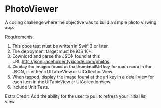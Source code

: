 # PhotoViewer

A coding challenge where the objective was to build a simple photo viewing app.

Requirements:
1. This code test must be written in Swift 3 or later.
2. The deployment target must be iOS 10+.
3. Download and parse the JSON found at this URL:http://jsonplaceholder.typicode.com/photos
4. Display the images found at the thumbnailUrl key for each node in the JSON, in either a UITableView or UICollectionView.
5. When tapped, display the image found at the url key in a detail view for each item in the UITableView or UICollectionView.
6. Include Unit Tests.

Extra Credit: Add the ability for the user to pull to refresh your initial list view.
